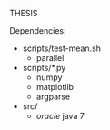 THESIS

Dependencies: 

- scripts/test-mean.sh 
	- parallel
- scripts/\*.py
	- numpy
	- matplotlib
	- argparse
- src/
	- *oracle* java 7
